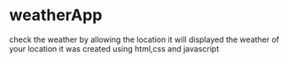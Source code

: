 # weatherApp
check the weather by allowing the location 
it will displayed the weather of your location
it was created using html,css and javascript
